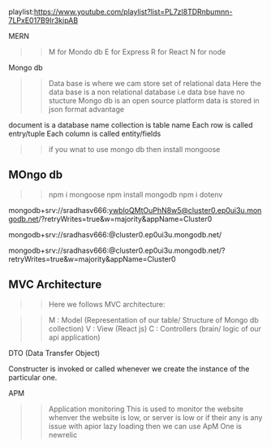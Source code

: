 playlist:https://www.youtube.com/playlist?list=PL7zl8TDRnbumnn-7LPxE017B9Ir3kipAB

MERN
>>M for Mondo db
>>E for Express
>>R for React
>>N for node

Mongo db
>>Data base is where we cam store set of relational data
>>Here the data base is a non relational database i.e data bse have no stucture
>>Mongo db is an open source platform
>>data is stored in json format
>>advantage
  >

document is a database name
collection is table name
Each row is called entry/tuple
Each column is called entity/fields

>>if you wnat to use mongo db then install mongoose

## MOngo db
>> npm i mongoose
>> npm install mongodb
>> npm i dotenv

mongodb+srv://sradhasv666:ywbloQMtOuPhN8w5@cluster0.ep0ui3u.mongodb.net/?retryWrites=true&w=majority&appName=Cluster0

mongodb+srv://sradhasv666:<password>@cluster0.ep0ui3u.mongodb.net/

mongodb+srv://sradhasv666:<sradhasv666>@cluster0.ep0ui3u.mongodb.net/?retryWrites=true&w=majority&appName=Cluster0

## MVC Architecture
 >>Here we follows MVC architecture:
 
 >>M : Model (Representation of our table/ Structure of Mongo db collection)
 >>V : View (React js)
 >>C : Controllers (brain/ logic of our api application)

 DTO (Data Transfer Object)

 Constructer is invoked or called whenever we create the instance of the particular one.

 APM 
 >>Application monitoring
 >>This is used to monitor the website
 >>whenver the website is low, or server is low or if their any is any issue with apior lazy loading then we can use ApM
 >>One is newrelic